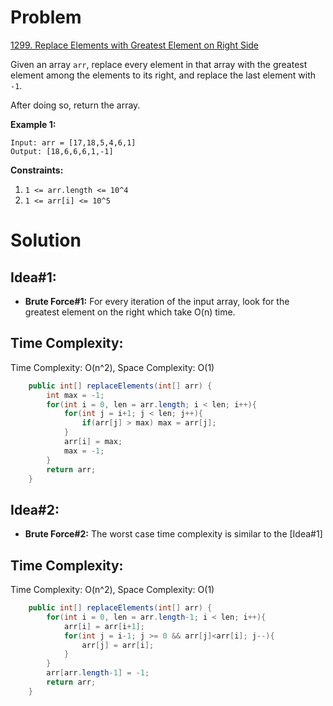# Problem
[1299. Replace Elements with Greatest Element on Right Side](https://leetcode.com/problems/replace-elements-with-greatest-element-on-right-side/)

Given an array ```arr```, replace every element in that array with the greatest element among the elements to its right, and replace the last element with ```-1```.

After doing so, return the array.
 

**Example 1:**
```text
Input: arr = [17,18,5,4,6,1]
Output: [18,6,6,6,1,-1]
```

**Constraints:**

1. ```1 <= arr.length <= 10^4```
2. ```1 <= arr[i] <= 10^5```


# Solution
## Idea#1:
* **Brute Force#1:** For every iteration of the input array, look for the greatest element on the right which take O(n) time. 
##  Time Complexity:
Time Complexity: O(n^2), Space Complexity: O(1)

```java
    public int[] replaceElements(int[] arr) {
        int max = -1;
        for(int i = 0, len = arr.length; i < len; i++){
            for(int j = i+1; j < len; j++){
                if(arr[j] > max) max = arr[j];
            }
            arr[i] = max;
            max = -1;
        }
        return arr;
    }
```

## Idea#2:
* **Brute Force#2:** The worst case time complexity is similar to the [Idea#1]
##  Time Complexity:
Time Complexity: O(n^2), Space Complexity: O(1)

```java
    public int[] replaceElements(int[] arr) {
        for(int i = 0, len = arr.length-1; i < len; i++){
            arr[i] = arr[i+1];
            for(int j = i-1; j >= 0 && arr[j]<arr[i]; j--){
                arr[j] = arr[i];
            }
        }
        arr[arr.length-1] = -1;
        return arr;
    }
```